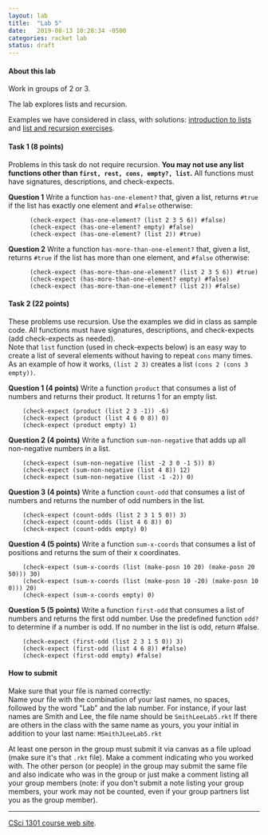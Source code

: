 ```yaml
---
layout: lab
title:  "Lab 5"
date:   2019-08-13 10:28:34 -0500
categories: racket lab
status: draft
---
```


#### About this lab

Work in groups of 2 or 3.

The lab explores lists and recursion.

Examples we have considered in class, with solutions: [introduction to
lists](../examples/lists-solutions.rkt) and [list and recursion
exercises](../examples/lists-exercises-solutions.rkt).

#### Task 1 (8 points)

Problems in this task do not require recursion. **You may not use any
list functions other than `first, rest, cons, empty?, list`.** All
functions must have signatures, descriptions, and check-expects.

**Question 1** Write a function `has-one-element?` that, given a list,
returns `#true` if the list has exactly one element and `#false`
otherwise:

          (check-expect (has-one-element? (list 2 3 5 6)) #false)
          (check-expect (has-one-element? empty) #false)
          (check-expect (has-one-element? (list 2)) #true)


**Question 2** Write a function `has-more-than-one-element?` that, given
a list, returns `#true` if the list has more than one element, and
`#false` otherwise:

          (check-expect (has-more-than-one-element? (list 2 3 5 6)) #true)
          (check-expect (has-more-than-one-element? empty) #false)
          (check-expect (has-more-than-one-element? (list 2)) #false)


#### Task 2 (22 points)

These problems use recursion. Use the examples we did in class as sample
code. All functions must have signatures, descriptions, and
check-expects (add check-expects as needed).\
Note that `list` function (used in check-expects below) is an easy way
to create a list of several elements without having to repeat `cons`
many times. As an example of how it works, `(list 2 3)` creates a list
`(cons 2 (cons 3 empty))`.

**Question 1 (4 points)** Write a function `product` that consumes a
list of numbers and returns their product. It returns 1 for an empty
list.

        (check-expect (product (list 2 3 -1)) -6)
        (check-expect (product (list 4 6 0 8)) 0)
        (check-expect (product empty) 1)

**Question 2 (4 points)** Write a function `sum-non-negative` that adds
up all non-negative numbers in a list.

        (check-expect (sum-non-negative (list -2 3 0 -1 5)) 8)
        (check-expect (sum-non-negative (list 4 8)) 12)
        (check-expect (sum-non-negative (list -1 -2)) 0)

**Question 3 (4 points)** Write a function `count-odd` that consumes a
list of numbers and returns the number of odd numbers in the list.

        (check-expect (count-odds (list 2 3 1 5 0)) 3)
        (check-expect (count-odds (list 4 6 8)) 0)
        (check-expect (count-odds empty) 0)

**Question 4 (5 points)** Write a function `sum-x-coords` that consumes
a list of positions and returns the sum of their x coordinates.

        (check-expect (sum-x-coords (list (make-posn 10 20) (make-posn 20 50))) 30)
        (check-expect (sum-x-coords (list (make-posn 10 -20) (make-posn 10 0))) 20)
        (check-expect (sum-x-coords empty) 0)

**Question 5 (5 points)** Write a function `first-odd` that consumes a
list of numbers and returns the first odd number. Use the predefined
function `odd?` to determine if a number is odd. If no number in the
list is odd, return \#false.

        (check-expect (first-odd (list 2 3 1 5 0)) 3)
        (check-expect (first-odd (list 4 6 8)) #false)
        (check-expect (first-odd empty) #false)

#### How to submit

Make sure that your file is named correctly:\
Name your file with the combination of your last names, no spaces,
followed by the word \"Lab\" and the lab number. For instance, if your
last names are Smith and Lee, the file name should be `SmithLeeLab5.rkt`
If there are others in the class with the same name as yours, you your
initial in addition to your last name: `MSmithJLeeLab5.rkt`

At least one person in the group must submit it via canvas as a file
upload (make sure it\'s that `.rkt` file). Make a comment indicating who
you worked with. The other person (or people) in the group may submit
the same file and also indicate who was in the group or just make a
comment listing all your group members (note: if you don\'t submit a
note listing your group members, your work may not be counted, even if
your group partners list you as the group member).

------------------------------------------------------------------------

[CSci 1301 course web site](../index.html).
